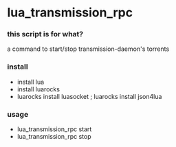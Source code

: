 lua_transmission_rpc
====================

### this script is for what?
a command to start/stop transmission-daemon's torrents

### install
* install lua
* install luarocks 
* luarocks install luasocket ; luarocks install json4lua

### usage
* lua_transmission_rpc start
* lua_transmission_rpc stop


